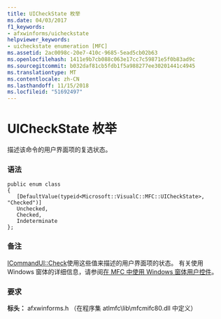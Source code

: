 ```yaml
---
title: UICheckState 枚举
ms.date: 04/03/2017
f1_keywords:
- afxwinforms/uicheckstate
helpviewer_keywords:
- uicheckstate enumeration [MFC]
ms.assetid: 2ac0098c-20e7-410c-9685-5ead5cb02b63
ms.openlocfilehash: 1411e9b7cb088c063e17cc7c59871e5f0b83ad9c
ms.sourcegitcommit: b032daf81cb5fdb1f5a988277ee30201441c4945
ms.translationtype: MT
ms.contentlocale: zh-CN
ms.lasthandoff: 11/15/2018
ms.locfileid: "51692497"
---
```

# <a name="uicheckstate-enumeration"></a>UICheckState 枚举

描述该命令的用户界面项的复选状态。

### <a name="syntax"></a>语法

```
public enum class
{
   [DefaultValue(typeid<Microsoft::VisualC::MFC::UICheckState>, "Checked")]
   Unchecked,
   Checked,
   Indeterminate
};
```

### <a name="remarks"></a>备注

[ICommandUI::Check](icommandui-interface.md#check)使用这些值来描述的用户界面项的状态。
有关使用 Windows 窗体的详细信息，请参阅[在 MFC 中使用 Windows 窗体用户控件](../../dotnet/using-a-windows-form-user-control-in-mfc.md)。

### <a name="requirements"></a>要求

**标头：** afxwinforms.h （在程序集 atlmfc\lib\mfcmifc80.dll 中定义）
